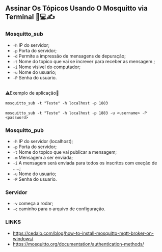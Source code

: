 ## Assinar Os Tópicos Usando O Mosquitto via Terminal 🦟💻✍️

### Mosquitto_sub
+ `-h` IP do servidor;
+ `-p` Porta do servidor;
+ `-d` Permite a impressão de mensagens de depuração;
+ `-t` Nome do topico que vai se increver para receber as mensagem ;
+ `-i` Nome visivel do computador;
+ `-u` Nome do usuario;
+ `-P` Senha do usuario.

<br>⚠️Exemplo de aplicação🤯
<br>
<br>`mosquitto_sub -t "Teste" -h localhost -p 1883` 
<br> 
<br>`mosquitto_sub -t "Teste" -h localhost -p 1883 -u <username> -P <password>`

### Mosquitto_pub
+ `-h` IP do servidor (localhost);
+ `-p` Porta do servidor;
+ `-t` Nome do topico que vai publicar a mensagem;
+ `-m` Mensagem a ser enviada;
+ `-i` A mensagem será enviada para todos os inscritos com exeção de .....;
+ `-u` Nome do usuario;
+ `-P` Senha do usuario.

### Servidor
+ `-v` começa a rodar;
+ `-c` caminho para o arquivo de configuração.

### LINKS 

+ https://cedalo.com/blog/how-to-install-mosquitto-mqtt-broker-on-windows/
+ https://mosquitto.org/documentation/authentication-methods/
